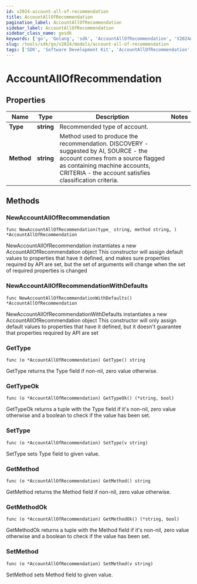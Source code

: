 ```yaml
---
id: v2024-account-all-of-recommendation
title: AccountAllOfRecommendation
pagination_label: AccountAllOfRecommendation
sidebar_label: AccountAllOfRecommendation
sidebar_class_name: gosdk
keywords: ['go', 'Golang', 'sdk', 'AccountAllOfRecommendation', 'V2024AccountAllOfRecommendation'] 
slug: /tools/sdk/go/v2024/models/account-all-of-recommendation
tags: ['SDK', 'Software Development Kit', 'AccountAllOfRecommendation', 'V2024AccountAllOfRecommendation']
---
```


# AccountAllOfRecommendation

## Properties

Name | Type | Description | Notes
------------ | ------------- | ------------- | -------------
**Type** | **string** | Recommended type of account. | 
**Method** | **string** | Method used to produce the recommendation. DISCOVERY - suggested by AI, SOURCE - the account comes from a source flagged as containing machine accounts, CRITERIA - the account satisfies classification criteria. | 

## Methods

### NewAccountAllOfRecommendation

`func NewAccountAllOfRecommendation(type_ string, method string, ) *AccountAllOfRecommendation`

NewAccountAllOfRecommendation instantiates a new AccountAllOfRecommendation object
This constructor will assign default values to properties that have it defined,
and makes sure properties required by API are set, but the set of arguments
will change when the set of required properties is changed

### NewAccountAllOfRecommendationWithDefaults

`func NewAccountAllOfRecommendationWithDefaults() *AccountAllOfRecommendation`

NewAccountAllOfRecommendationWithDefaults instantiates a new AccountAllOfRecommendation object
This constructor will only assign default values to properties that have it defined,
but it doesn't guarantee that properties required by API are set

### GetType

`func (o *AccountAllOfRecommendation) GetType() string`

GetType returns the Type field if non-nil, zero value otherwise.

### GetTypeOk

`func (o *AccountAllOfRecommendation) GetTypeOk() (*string, bool)`

GetTypeOk returns a tuple with the Type field if it's non-nil, zero value otherwise
and a boolean to check if the value has been set.

### SetType

`func (o *AccountAllOfRecommendation) SetType(v string)`

SetType sets Type field to given value.


### GetMethod

`func (o *AccountAllOfRecommendation) GetMethod() string`

GetMethod returns the Method field if non-nil, zero value otherwise.

### GetMethodOk

`func (o *AccountAllOfRecommendation) GetMethodOk() (*string, bool)`

GetMethodOk returns a tuple with the Method field if it's non-nil, zero value otherwise
and a boolean to check if the value has been set.

### SetMethod

`func (o *AccountAllOfRecommendation) SetMethod(v string)`

SetMethod sets Method field to given value.




